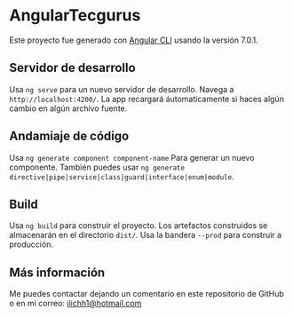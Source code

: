 # AngularTecgurus

Este proyecto fue generado con [Angular CLI](https://github.com/angular/angular-cli) usando la versión 7.0.1.

## Servidor de desarrollo

Usa `ng serve` para un nuevo servidor de desarrollo. Navega a `http://localhost:4200/`. La app recargará áutomaticamente si haces algún cambio en algún archivo fuente.

## Andamiaje de código

Usa `ng generate component component-name` Para generar un nuevo componente. También puedes usar `ng generate directive|pipe|service|class|guard|interface|enum|module`.

## Build

Usa `ng build` para construir el proyecto. Los artefactos construidos se almacenarán en el directorio `dist/`. Usa la bandera `--prod` para construir a producción.

## Más información

Me puedes contactar dejando un comentario en este repositorio de GitHub o
en mi correo: [ilichh1@hotmail.com](mailto:ilichh1@hotmail.com)
